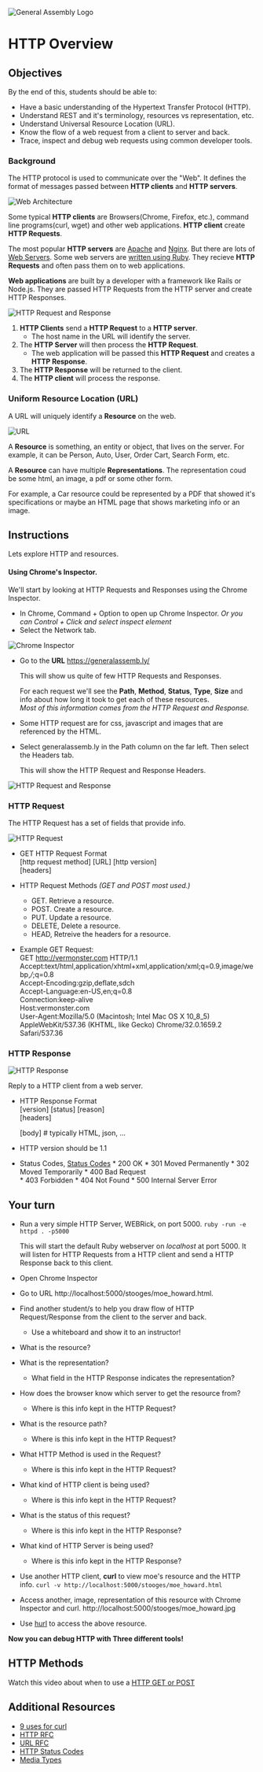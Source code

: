 ![General Assembly Logo](http://i.imgur.com/ke8USTq.png)

# HTTP Overview

## Objectives

By the end of this, students should be able to:

- Have a basic understanding of the Hypertext Transfer Protocol (HTTP).
- Understand REST and it's terminology, resources vs representation, etc.
- Understand Universal Resource Location (URL).
- Know the flow of a web request from a client to server and back.
- Trace, inspect and debug web requests using common developer tools.

### Background

The HTTP protocol is used to communicate over the "Web". It defines the format
of messages passed between **HTTP clients** and **HTTP servers**.

![Web Architecture](./images/webserver_to_rails_setup.jpeg "Web Architecture")

Some typical **HTTP clients** are Browsers(Chrome, Firefox, etc.), command line programs(curl, wget) and other web applications. **HTTP client** create **HTTP Requests**.

The most popular **HTTP servers** are [Apache](http://httpd.apache.org/) and [Nginx](http://nginx.com/). But there are lots of [Web Servers](http://en.wikipedia.org/wiki/Comparison_of_web_server_software). Some web servers are [written using Ruby](https://www.ruby-toolbox.com/categories/web_servers). They recieve **HTTP Requests** and often pass them on to web applications.

**Web applications** are built by a developer with a framework like Rails or Node.js. They are passed HTTP Requests from the HTTP server and create HTTP Responses.

![HTTP Request and Response](images/http_req_resp.gif)


1. **HTTP Clients** send a **HTTP Request** to a **HTTP server**.
	* The host name in the URL will identify the server.
2. The **HTTP Server** will then process the **HTTP Request**.
	* The web application will be passed this **HTTP Request** and creates a **HTTP Response**.
3. The **HTTP Response** will be returned to the client.
4. The **HTTP client** will process the response.


### Uniform Resource Location (URL)

A URL will uniquely identify a **Resource** on the web. 

![URL](images/http1-url-structure.png)

A **Resource** is something, an entity or object, that lives on the server. For example, it can be Person, Auto, User, Order Cart, Search Form, etc. 

A **Resource** can have multiple **Representations**. The representation coud be some html, an image, a pdf or some other form. 

For example, a Car resource could be represented by a PDF that showed it's specifications or maybe an HTML page that shows marketing info or an image.

## Instructions

Lets explore HTTP and resources.

#### Using Chrome's Inspector.

We'll start by looking at HTTP Requests and Responses using the Chrome Inspector.  

* In Chrome, Command + Option to open up Chrome Inspector. *Or you can Control + Click and select inspect element*  
* Select the Network tab.

![Chrome Inspector](images/chome_inspector.png)

* Go to the **URL** https://generalassemb.ly/

	This will show us quite of few HTTP Requests and Responses.
	
	For each request we'll see the **Path**, **Method**, **Status**, **Type**, **Size** and info about how long it took to get each of these resources.   
	*Most of this information comes from the HTTP Request and Response.*
	
* Some HTTP request are for css, javascript and images that are referenced by the HTML.
* Select generalassemb.ly in the Path column on the far left. Then select the Headers tab. 

	This will show the HTTP Request and Response Headers.
	
	
![HTTP Request and Response](./images/http_request_response.jpeg "HTTP Request and Response")	
	
### HTTP Request

The HTTP Request has a set of fields that provide info. 

![HTTP Request](./images/http_request.jpeg "HTTP Request")  

* GET HTTP Request Format  
	[http request method] [URL] [http version]  
	[headers]

* HTTP Request Methods *(GET and POST most used.)*  
	* GET. Retrieve a resource.  
	* POST. Create a resource.  
	* PUT. Update a resource.  
	* DELETE, Delete a resource.  
	* HEAD, Retreive the headers for a resource.  

* Example GET Request:  
		GET http://vermonster.com HTTP/1.1  
		Accept:text/html,application/xhtml+xml,application/xml;q=0.9,image/webp,*/*;q=0.8  
		Accept-Encoding:gzip,deflate,sdch   
		Accept-Language:en-US,en;q=0.8  
		Connection:keep-alive  
		Host:vermonster.com  
		User-Agent:Mozilla/5.0 (Macintosh; Intel Mac OS X 10_8_5)  
		AppleWebKit/537.36 (KHTML, like Gecko) Chrome/32.0.1659.2 Safari/537.36  
		
### HTTP Response
![HTTP Response](./images/http_response.jpeg "HTTP Response")

Reply to a HTTP client from a web server.
  
* HTTP Response Format    
	[version] [status] [reason]  
	[headers]
  
	[body]	# typically HTML, json, ...  
* HTTP version should be 1.1
* Status Codes, [Status Codes](http://en.wikipedia.org/wiki/List_of_HTTP_status_codes)
		* 200  OK 
   		* 301 Moved Permanently 
		* 302 Moved Temporarily 
   		* 400 Bad Request   
		* 403 Forbidden 
		* 404 Not Found 
		* 500 Internal Server Error

		
## Your turn
* Run a very simple HTTP Server, WEBRick, on port 5000.
	```ruby -run -e httpd . -p5000 ```  
	
	This will start the default Ruby webserver on *localhost* at port 5000. It will listen for HTTP Requests from a HTTP client and send a HTTP Response back to this client.
* Open Chrome Inspector
* Go to URL http://localhost:5000/stooges/moe_howard.html.
* Find another student/s to help you draw flow of HTTP Request/Response from the client to the server and back.  
	* Use a whiteboard and show it to an instructor!  
* What is the resource?
* What is the representation?
	* What field in the HTTP Response indicates the representation?
* How does the browser know which server to get the resource from?
	* Where is this info kept in the HTTP Request?  
* What is the resource path?
	* Where is this info kept in the HTTP Request?  
* What HTTP Method is used in the Request?  
	* Where is this info kept in the HTTP Request? 
* What kind of HTTP client is being used?  
	* Where is this info kept in the HTTP Request? 
* What is the status of this request?
 	* Where is this info kept in the HTTP Response?  
* What kind of HTTP Server is being used?  
 	* Where is this info kept in the HTTP Response? 

* Use another HTTP client, **curl** to view moe's resource and the HTTP info.
	```curl -v http://localhost:5000/stooges/moe_howard.html```  
	
* Access another, image, representation of this resource with Chrome Inspector and curl.  http://localhost:5000/stooges/moe_howard.jpg

* Use [hurl](https://www.hurl.it/) to access the above resource.

**Now you can debug HTTP with Three different tools!**
	
	
## HTTP Methods

Watch this video about when to use a [HTTP GET or POST](https://www.youtube.com/watch?v=kGOpY2J31pI)


## Additional Resources

- [9 uses for curl](http://localhost:5000/)
- [HTTP RFC](http://tools.ietf.org/html/rfc2616)
- [URL RFC](https://tools.ietf.org/html/rfc3986)
- [HTTP Status Codes](http://en.wikipedia.org/wiki/List_of_HTTP_status_codes)
- [Media Types](http://en.wikipedia.org/wiki/Internet_media_type)
